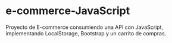 # e-commerce-JavaScript
Proyecto de E-commerce consumiendo una API con JavaScript, implementando LocalStorage, Bootstrap y un carrito de compras.
